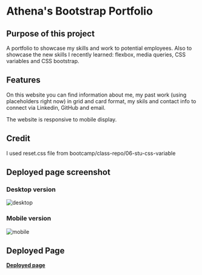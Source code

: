 # Athena's Bootstrap Portfolio

## Purpose of this project
A portfolio to showcase my skills and work to potential employees. 
Also to showcase the new skills I recently learned: flexbox, media queries, CSS variables and CSS bootstrap.

## Features
On this website you can find information about me, my past work (using placeholders right now) in grid and card format, my skils and contact info to connect via Linkedin, GitHub and email.

The website is responsive to mobile display.

## Credit
I used reset.css file from bootcamp/class-repo/06-stu-css-variable

## Deployed page screenshot
### Desktop version
![desktop](https://github.com/leeathena/Bootstrap-Portfolio/assets/149600986/b552f17c-8bd7-4885-bf80-2405d047808f)


### Mobile version
![mobile](https://github.com/leeathena/Bootstrap-Portfolio/assets/149600986/fe96fcaa-9309-4f76-ba76-4cc1d18c3afc)


## Deployed Page
<strong> [Deployed page](https://leeathena.github.io/Bootstrap-Portfolio/) </strong>
